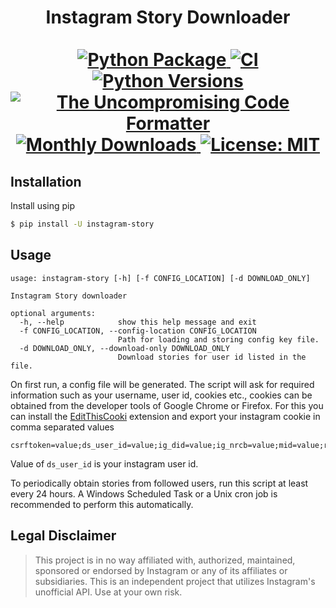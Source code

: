 <p>
  <div align="center">
  <h1>
    Instagram Story Downloader<br /> <br />
    <a href="https://pypi.python.org/pypi/instagram-story">
      <img
        src="https://img.shields.io/pypi/v/instagram-story.svg"
        alt="Python Package"
      />
    </a>
    <a href="https://pypi.python.org/pypi/instagram-story">
      <img
        src="https://img.shields.io/github/workflow/status/skyme5/instagram-story/publish"
        alt="CI"
      />
    </a>
    <a href="https://codecov.io/gh/skyme5/instagram-story">
      <img
        src="https://img.shields.io/pypi/pyversions/instagram-story"
        alt="Python Versions"
      />
    </a>
    <a href="https://github.com/psf/black">
      <img
        src="https://img.shields.io/badge/code%20style-black-000000.svg"
        alt="The Uncompromising Code Formatter"
      />
    </a>
    <a href="https://pepy.tech/project/instagram-story">
      <img
        src="https://pepy.tech/badge/instagram-story"
        alt="Monthly Downloads"
      />
    </a>
    <a href="https://opensource.org/licenses/MIT">
      <img
        src="https://img.shields.io/badge/License-MIT-blue.svg"
        alt="License: MIT"
      />
    </a>
  </h1>
  </div>
</p>

## Installation

Install using pip

```bash
$ pip install -U instagram-story
```

## Usage

```text
usage: instagram-story [-h] [-f CONFIG_LOCATION] [-d DOWNLOAD_ONLY]

Instagram Story downloader

optional arguments:
  -h, --help            show this help message and exit
  -f CONFIG_LOCATION, --config-location CONFIG_LOCATION
                        Path for loading and storing config key file.
  -d DOWNLOAD_ONLY, --download-only DOWNLOAD_ONLY
                        Download stories for user id listed in the file.
```

On first run, a config file will be generated. The script will ask for required information such as your username, user id, cookies etc., cookies can be obtained from the developer tools of Google Chrome or Firefox. For this you can install the [EditThisCooki](http://www.editthiscookie.com/) extension and export your instagram cookie in comma separated values

```text
csrftoken=value;ds_user_id=value;ig_did=value;ig_nrcb=value;mid=value;rur=value;sessionid=value;shbid=value;shbts=value;
```

Value of `ds_user_id` is your instagram user id.

To periodically obtain stories from followed users, run this script at least every 24 hours. A Windows Scheduled Task or a Unix cron job is recommended to perform this automatically.

## Legal Disclaimer

> This project is in no way affiliated with, authorized, maintained, sponsored or endorsed by Instagram or any of its affiliates or subsidiaries. This is an independent project that utilizes Instagram's unofficial API. Use at your own risk.
